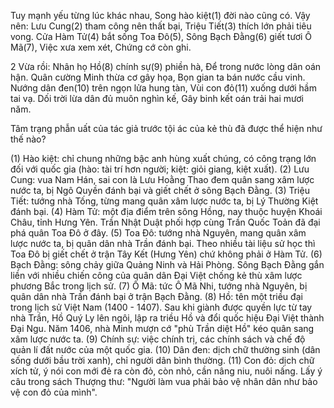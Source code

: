 Tuy mạnh yếu từng lúc khác nhau,
Song hào kiệt(1) đời nào cũng có.
Vậy nên:
Lưu Cung(2) tham công nên thất bại,
Triệu Tiết(3) thích lớn phải tiêu vong.
Cửa Hàm Tử(4) bắt sống Toa Đô(5),
Sông Bạch Đằng(6) giết tươi Ô Mã(7),
Việc xưa xem xét,
Chứng cớ còn ghi.

2 Vừa rồi:
Nhân họ Hồ(8) chính sự(9) phiền hà,
Để trong nước lòng dân oán hận.
Quân cường Minh thừa cơ gây họa,
Bọn gian ta bán nước cầu vinh.
Nướng dân đen(10) trên ngọn lửa hung tàn,
Vùi con đỏ(11) xuống dưới hầm tai vạ.
Dối trời lừa dân đủ muôn nghìn kế,
Gây binh kết oán trải hai mươi năm.

Tâm trạng phẫn uất của tác giả trước tội ác của kẻ thù đã được thể hiện như thế nào?

(1) Hào kiệt: chỉ chung những bậc anh hùng xuất chúng, có công trạng lớn đối với quốc gia (hào: tài trí hơn người; kiệt: giỏi giang, kiệt xuất).
(2) Lưu Cung: vua Nam Hán, sai con là Lưu Hoằng Thao đem quân sang xâm lược nước ta, bị Ngô Quyền đánh bại và giết chết ở sông Bạch Đằng.
(3) Triệu Tiết: tướng nhà Tống, từng mang quân xâm lược nước ta, bị Lý Thường Kiệt đánh bại.
(4) Hàm Tử: một địa điểm trên sông Hồng, nay thuộc huyện Khoái Châu, tỉnh Hưng Yên. Trần Nhật Duật phối hợp cùng Trần Quốc Toản đã đại phá quân Toa Đô ở đây.
(5) Toa Đô: tướng nhà Nguyên, mang quân xâm lược nước ta, bị quân dân nhà Trần đánh bại. Theo nhiều tài liệu sử học thì Toa Đô bị giết chết ở trận Tây Kết (Hưng Yên) chứ không phải ở Hàm Tử.
(6) Bạch Đằng: sông chảy giữa Quảng Ninh và Hải Phòng. Sông Bạch Đằng gắn liền với nhiều chiến công của quân dân Đại Việt chống kẻ thù xâm lược phương Bắc trong lịch sử.
(7) Ô Mã: tức Ô Mã Nhi, tướng nhà Nguyên, bị quân dân nhà Trần đánh bại ở trận Bạch Đằng.
(8) Hồ: tên một triều đại trong lịch sử Việt Nam (1400 - 1407). Sau khi giành được quyền lực từ tay nhà Trần, Hồ Quý Ly lên ngôi, lập ra triều Hồ và đổi quốc hiệu Đại Việt thành Đại Ngu. Năm 1406, nhà Minh mượn cớ "phù Trần diệt Hồ" kéo quân sang xâm lược nước ta.
(9) Chính sự: việc chính trị, các chính sách và chế độ quản lí đất nước của một quốc gia.
(10) Dân đen: dịch chữ thường sinh (dân sống dưới bầu trời xanh), chỉ người dân bình thường.
(11) Con đỏ: dịch chữ xích tử, ý nói con mới đẻ ra còn đỏ, còn nhỏ, cần nâng niu, nuôi nấng. Lấy ý câu trong sách Thượng thư: "Người làm vua phải bảo vệ nhân dân như bảo vệ con đỏ của mình".